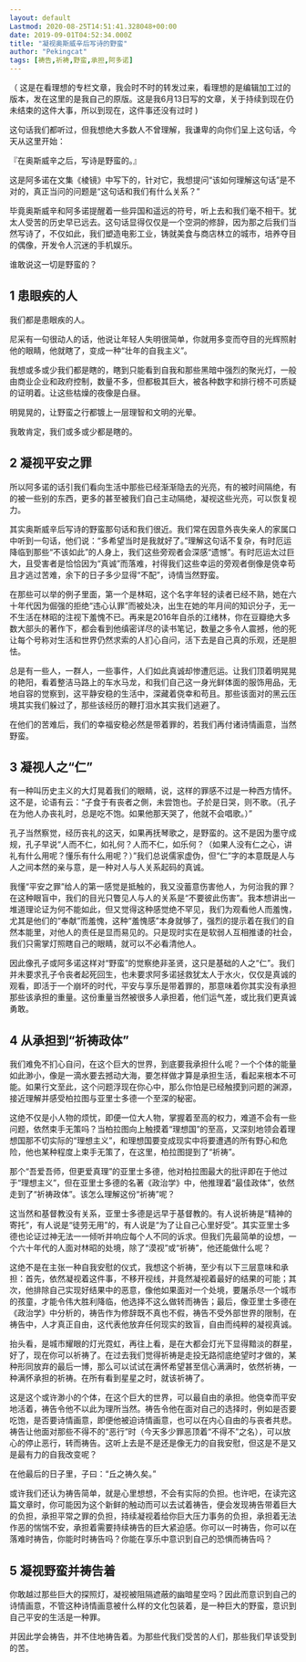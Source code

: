 ```yaml
---
layout: default
Lastmod: 2020-08-25T14:51:41.328048+00:00
date: 2019-09-01T04:52:34.000Z
title: "凝视奥斯威辛后写诗的野蛮"
author: "Pekingcat"
tags: [祷告,祈祷,野蛮,承担,阿多诺]
---
```


（ 这是在看理想的专栏文章，我会时不时的转发过来，看理想的是编辑加工过的版本，发在这里的是我自己的原版。这是我6月13日写的文章，关于持续到现在仍未结束的这件大事，所以到现在，这件事还没有过时 )

这句话我们都听过，但我想绝大多数人不曾理解，我谦卑的向你们呈上这句话，今天从这里开始：

『在奥斯威辛之后，写诗是野蛮的。』

这是阿多诺在文集《棱镜》中写下的，针对它，我想提问“该如何理解这句话”是不对的，真正当问的问题是“这句话和我们有什么关系？”

毕竟奥斯威辛和阿多诺提醒着一些异国和遥远的符号，听上去和我们毫不相干。犹太人受苦的历史早已远去。这句话显得仅仅是一个空洞的修辞，因为那之后我们当然写诗了，不仅如此，我们塑造电影工业，铸就美食与商店林立的城市，培养夺目的偶像，开发令人沉迷的手机娱乐。

谁敢说这一切是野蛮的？

1 患眼疾的人
-------

我们都是患眼疾的人。

尼采有一句很动人的话，他说让年轻人失明很简单，你就用多变而夺目的光辉照射他的眼睛，他就瞎了，变成一种“壮年的自我主义”。

我想或多或少我们都是瞎的，瞎到只能看到自我和那些黑暗中强烈的聚光灯，一般由商业企业和政府控制，数量不多，但都极其巨大，被各种数字和排行榜不可质疑的证明着。让这些枯燥的夜像是白昼。

明晃晃的，让野蛮之行都镀上一层理智和文明的光晕。

我敢肯定，我们或多或少都是瞎的。

2 凝视平安之罪
--------

所以阿多诺的话引我们看向生活中那些已经渐渐隐去的光亮，有的被时间隔绝，有的被一些别的东西，更多的甚至被我们自己主动隔绝，凝视这些光亮，可以恢复视力。

其实奥斯威辛后写诗的野蛮那句话和我们很近。我们常在因意外丧失亲人的家属口中听到一句话，他们说：“多希望当时是我就好了。”理解这句话不复杂，有时厄运降临到那些“不该如此”的人身上，我们这些旁观者会深感“遗憾”。有时厄运太过巨大，且受害者是恰恰因为“真诚”而落难，衬得我们这些幸运的旁观者倒像是侥幸苟且才逃过苦难，余下的日子多少显得“不配”，诗情当然野蛮。

在那些可以举的例子里面，第一个是林昭，这个名字年轻的读者已经不熟，她在六十年代因为倔强的拒绝“违心认罪”而被处决，出生在她的年月间的知识分子，无一不生活在林昭的注视下羞愧不已。再来是2016年自杀的江绪林，你在豆瓣绝大多数大部头的著作下，都会看到他缜密详尽的读书笔记，数量之多令人震撼，他的死让每个号称对生活和世界仍然求索的人扪心自问，活下去是自己真的乐观，还是胆怯。

总是有一些人，一群人，一些事件，人们如此真诚却惨遭厄运。让我们顶着明晃晃的艳阳，看着整洁马路上的车水马龙，和我们自己这一身光鲜体面的服饰用品，无地自容的觉察到，这平静安稳的生活中，深藏着侥幸和苟且。那些该面对的黑云压境其实我们躲过了，那些该经历的鞭打泪水其实我们逃避了。

在他们的苦难后，我们的幸福安稳必然是带着罪的，若我们再付诸诗情画意，当然野蛮。

3 凝视人之“仁”
---------

有一种叫历史主义的大灯晃着我们的眼睛，说，这样的罪感不过是一种西方情怀。这不是，论语有云：“子食于有丧者之側，未尝饱也。子於是日哭，则不歌。（孔子在为他人办丧礼时，总是吃不饱。如果他那天哭了，他就不会唱歌。）”

孔子当然察觉，经历丧礼的这天，如果再抚琴歌之，是野蛮的。这不是因为墨守成规，孔子早说“人而不仁，如礼何？人而不仁，如乐何？（如果人没有仁之心，讲礼有什么用呢？懂乐有什么用呢？）”我们总说儒家虚伪，但“仁”字的本意既是人与人之间本然的亲与意，是一种对人与人关系起码的真诚。

我懂“平安之罪”给人的第一感觉是抵触的，我又没蓄意伤害他人，为何治我的罪？在这种眼盲中，我们的目光只瞥见人与人的关系是“不要彼此伤害”。我本想讲出一堆道理论证为何不能如此，但又觉得这种感觉绝不罕见，我们为观看他人而羞愧，尤其是他们的“奉献”而羞愧，这种“羞愧感”本身就够了，强烈的提示着在我们的自然本能里，对他人的责任是显而易见的。只是现时实在是软弱人互相推诿的社会，我们只需掌灯照瞎自己的眼睛，就可以不必看清他人。

因此像孔子或阿多诺这样对“野蛮”的觉察绝非圣贤，这只是基础的人之“仁”。我们并未要求孔子令丧者起死回生，也未要求阿多诺拯救犹太人于水火，仅仅是真诚的观看，即活于一个崩坏的时代，平安与享乐是带着罪的，那意味着你其实没有承担那些该承担的重量。这份重量当然被很多人承担着，他们运气差，或比我们更真诚勇敢。

4 从承担到“祈祷政体”
------------

我们难免不扪心自问，在这个巨大的世界，到底要我承担什么呢？一个个体的能量如此渺小，像是一滴水要去撼动大海，要怎样做才算是承担生活，看起来根本不可能。如果行文至此，这个问题浮现在你心中，那么你怕是已经触摸到问题的渊源，接近理解并感受柏拉图与亚里士多德一个至深的秘密。

这绝不仅是小人物的烦忧，即便一位大人物，掌握着至高的权力，难道不会有一些问题，依然束手无策吗？当柏拉图向上触摸着“理想国”的至高，又深刻地领会着理想国那不切实际的“理想主义”，和理想国要变成现实中将要遭遇的所有野心和危险，他也某种程度上束手无策了，在这里，柏拉图提到了“祈祷”。

那个“吾爱吾师，但更爱真理”的亚里士多德，他对柏拉图最大的批评即在于他过于“理想主义”，但在亚里士多德的名著《政治学》中，他推理着“最佳政体”，依然走到了“祈祷政体”。该怎么理解这份“祈祷”呢？

这当然和基督教没有关系，亚里士多德是远早于基督教的。有人说祈祷是“精神的寄托”，有人说是“徒劳无用”的，有人说是“为了让自己心里好受”。其实亚里士多德也论证过神无法一一倾听并响应每个人不同的诉求。但我们先最简单的设想，一个六十年代的人面对林昭的处境，除了“漠视”或“祈祷”，他还能做什么呢？

这绝不是在主张一种自我安慰的仪式，我想这个祈祷，至少有以下三层意味和承担：首先，依然凝视着这件事，不移开视线，并竟然凝视着最好的结果的可能；其次，他排除自己实现好结果中的恶意，像他如果面对一个处境，要屠杀尽一个城市的孩童，才能令伟大胜利降临，他选择不这么做转而祷告；最后，像亚里士多德在《政治学》中分析的，祷告作为修辞既不真也不假，祷告不受外部世界的限制，在祷告中，人才真正自由，这代表他放弃任何现实的致盲，自由而纯粹的凝视真诚。

抬头看，是城市耀眼的灯光霓虹，再往上看，是在大都会灯光下显得黯淡的群星，好了，现在你可以祈祷了。在过去我们觉得祈祷是走投无路彻底绝望时才做的，某种形同放弃的最后一博，那么可以试试在满怀希望甚至信心满满时，依然祈祷，一种满怀承担的祈祷。在所有看到星星之时，就该祈祷了。

这是这个或许渺小的个体，在这个巨大的世界，可以最自由的承担。他侥幸而平安地活着，祷告令他不以此为理所当然。祷告令他在面对自己的选择时，例如是否要吃饱，是否要诗情画意，即便他被迫诗情画意，也可以在内心自由的与丧者共悲。祷告让他面对那些不得不的“恶行”时（今天多少罪恶顶着“不得不”之名），可以放心的停止恶行，转而祷告。这听上去是不是还是像无力的自我安慰，但这是不是又是最有力的自我改变呢？

在他最后的日子里，子曰：“丘之祷久矣。”

或许我们还认为祷告简单，就是心里想想，不会有实际的负担。也许吧，在读完这篇文章时，你可能因为这个新鲜的触动而可以去试着祷告，便会发现祷告带着巨大的负担，承担平常之罪的负担，持续凝视着给你巨大压力事务的负担，承担着无法作恶的惴惴不安，承担着需要持续祷告的巨大紧迫感。你可以一时祷告，你可以在落难时祷告，你能时时祷告吗？你能在享乐中意识到自己的恐惧而祷告吗？

5 凝视野蛮并祷告着
----------

你敢越过那些巨大的探照灯，凝视被阻隔遮蔽的幽暗星空吗？因此而意识到自己的诗情画意，不管这种诗情画意被什么样的文化包装着，是一种巨大的野蛮，意识到自己平安的生活是一种罪。

并因此学会祷告，并不住地祷告着。为那些代我们受苦的人们，那些我们早该受到的苦。

